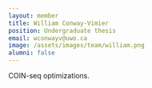 ```yaml
---
layout: member
title: William Conway-Vimier
position: Undergraduate thesis
email: wconwayv@uwo.ca
image: /assets/images/team/william.png
alumni: false
---
```


COIN-seq optimizations.